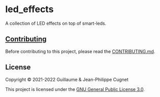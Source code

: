 # led_effects

A collection of LED effects on top of smart-leds.

## [Contributing](CONTRIBUTING.md)

Before contributing to this project, please read the
[CONTRIBUTING.md](CONTRIBUTING.md).

## License

Copyright © 2021-2022 Guillaume & Jean-Philippe Cugnet

This project is licensed under the [GNU General Public License 3.0](LICENSE).
